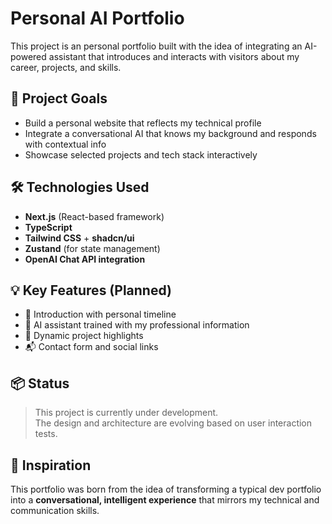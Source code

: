 # Personal AI Portfolio

This project is an personal portfolio built with the idea of integrating an AI-powered assistant that introduces and interacts with visitors about my career, projects, and skills.

## 🤖 Project Goals

- Build a personal website that reflects my technical profile
- Integrate a conversational AI that knows my background and responds with contextual info
- Showcase selected projects and tech stack interactively

## 🛠️ Technologies Used

- **Next.js** (React-based framework)
- **TypeScript**
- **Tailwind CSS** + **shadcn/ui**
- **Zustand** (for state management)
- **OpenAI Chat API integration**

## 💡 Key Features (Planned)

- 👤 Introduction with personal timeline
- 🧠 AI assistant trained with my professional information
- 💼 Dynamic project highlights
- 📬 Contact form and social links

## 📦 Status

> This project is currently under development.  
> The design and architecture are evolving based on user interaction tests.

## 🧠 Inspiration

This portfolio was born from the idea of transforming a typical dev portfolio into a **conversational, intelligent experience** that mirrors my technical and communication skills.

